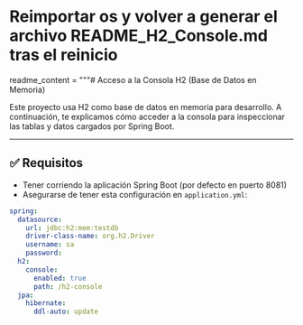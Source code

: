 # Reimportar os y volver a generar el archivo README_H2_Console.md tras el reinicio

readme_content = """# Acceso a la Consola H2 (Base de Datos en Memoria)

Este proyecto usa H2 como base de datos en memoria para desarrollo. A continuación, te explicamos cómo acceder a la consola para inspeccionar las tablas y datos cargados por Spring Boot.

---

## ✅ Requisitos
- Tener corriendo la aplicación Spring Boot (por defecto en puerto 8081)
- Asegurarse de tener esta configuración en `application.yml`:

```yaml
spring:
  datasource:
    url: jdbc:h2:mem:testdb
    driver-class-name: org.h2.Driver
    username: sa
    password:
  h2:
    console:
      enabled: true
      path: /h2-console
  jpa:
    hibernate:
      ddl-auto: update
